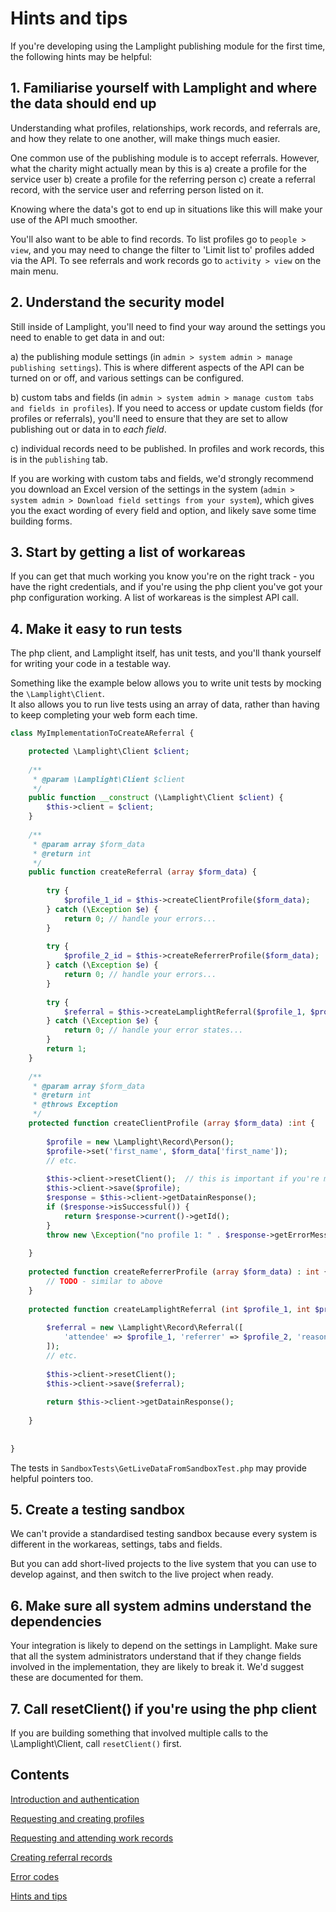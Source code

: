 # Hints and tips

If you're developing using the Lamplight publishing module for the first time, the following hints may be helpful:

## 1. Familiarise yourself with Lamplight and where the data should end up

Understanding what profiles, relationships, work records, and referrals are, and how they relate to one another,
will make things much easier.  

One common use of the publishing module is to accept referrals.  However, what the charity might actually mean by this is
a) create a profile for the service user
b) create a profile for the referring person
c) create a referral record, with the service user and referring person listed on it.

Knowing where the data's got to end up in situations like this will make your use of the API much smoother.

You'll also want to be able to find records.  To list profiles go to `people > view`, and you may need to change the filter
to 'Limit list to' profiles added via the API.  To see referrals and work records go to `activity > view` on the main menu. 

## 2. Understand the security model

Still inside of Lamplight, you'll need to find your way around the settings you need to enable to get data in and out:

a) the publishing module settings (in `admin > system admin > manage publishing settings`). This is where different aspects
of the API can be turned on or off, and various settings can be configured.

b) custom tabs and fields (in `admin > system admin > manage custom tabs and fields in profiles`).  If you need to access
or update custom fields (for profiles or referrals), you'll need to ensure that they are set to allow publishing out
or data in to *each field*.

c) individual records need to be published.  In profiles and work records, this is in the `publishing` tab. 

If you are working with custom tabs and fields, we'd strongly recommend you download an Excel version of the settings 
in the system (`admin > system admin > Download field settings from your system`), which gives you the exact wording
of every field and option, and likely save some time building forms.


## 3. Start by getting a list of workareas

If you can get that much working you know you're on the right track - you have the right credentials, and if you're using
the php client you've got your php configuration working.  A list of workareas is the simplest API call.

## 4. Make it easy to run tests

The php client, and Lamplight itself, has unit tests, and you'll thank yourself for writing your code in a testable way.

Something like the example below allows you to write unit tests by mocking the `\Lamplight\Client`.  
It also allows you to run live tests using an array of data, rather than having to keep completing your web form each time.

```php
class MyImplementationToCreateAReferral {

    protected \Lamplight\Client $client;
    
    /**
     * @param \Lamplight\Client $client
     */
    public function __construct (\Lamplight\Client $client) {
        $this->client = $client;
    }
    
    /**
     * @param array $form_data
     * @return int
     */
    public function createReferral (array $form_data) {
        
        try {
            $profile_1_id = $this->createClientProfile($form_data);
        } catch (\Exception $e) {
            return 0; // handle your errors...
        }
        
        try {
            $profile_2_id = $this->createReferrerProfile($form_data);
        } catch (\Exception $e) {
            return 0; // handle your errors...
        }
        
        try {
            $referral = $this->createLamplightReferral($profile_1, $profile_2, $form_data);
        } catch (\Exception $e) {
            return 0; // handle your error states...
        }
        return 1;
    }    
    
    /**
     * @param array $form_data
     * @return int
     * @throws Exception
     */
    protected function createClientProfile (array $form_data) :int {
        
        $profile = new \Lamplight\Record\Person();
        $profile->set('first_name', $form_data['first_name']);
        // etc.
        
        $this->client->resetClient();  // this is important if you're making lots of calls
        $this->client->save($profile);
        $response = $this->client->getDatainResponse();
        if ($response->isSuccessful()) {
            return $response->current()->getId();
        }
        throw new \Exception("no profile 1: " . $response->getErrorMessage());
        
    }
    
    protected function createReferrerProfile (array $form_data) : int {
        // TODO - similar to above
    }
    
    protected function createLamplightReferral (int $profile_1, int $profile_2, array $form_data) {
        
        $referral = new \Lamplight\Record\Referral([
            'attendee' => $profile_1, 'referrer' => $profile_2, 'reason' => $form_data['referral_reason']
        ]);
        // etc.
        
        $this->client->resetClient();
        $this->client->save($referral);
        
        return $this->client->getDatainResponse();
        
    }
    
    
}

```

The tests in `SandboxTests\GetLiveDataFromSandboxTest.php` may provide helpful pointers too.


## 5. Create a testing sandbox

We can't provide a standardised testing sandbox because every system is different in the workareas, settings, tabs
and fields.

But you can add short-lived projects to the live system that you can use to develop against, and then switch to the live
project when ready.


## 6. Make sure all system admins understand the dependencies

Your integration is likely to depend on the settings in Lamplight.  Make sure that all the system administrators understand
that if they change fields involved in the implementation, they are likely to break it.  We'd suggest these are documented
for them.


## 7. Call resetClient() if you're using the php client

If you are building something that involved multiple calls to the \Lamplight\Client, call `resetClient()` first.





## Contents

[Introduction and authentication](api.html)

[Requesting and creating profiles](profiles.html)

[Requesting and attending work records](work.html)

[Creating referral records](referral.html)

[Error codes](errors.html)

[Hints and tips](hints.htmls)